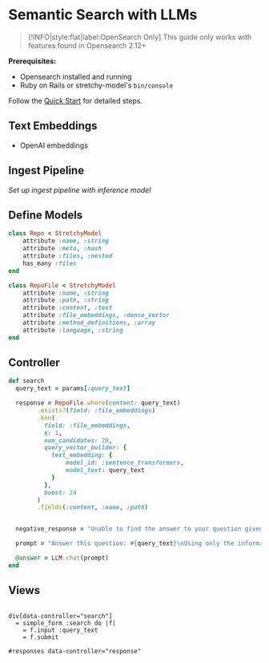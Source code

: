 # Semantic Search with LLMs

>[!INFO|style:flat|label:OpenSearch Only]
> This guide only works with features found in Opensearch 2.12+

**Prerequisites:**

- Opensearch installed and running
- Ruby on Rails or stretchy-model's `bin/console`

Follow the [Quick Start](guides/quick-start) for detailed steps. 

## Text Embeddings

* OpenAI embeddings

## Ingest Pipeline

_Set up ingest pipeline with inference model_

## Define Models
```ruby
class Repo < StretchyModel
	attribute :name, :string
	attribute :meta, :hash
	attribute :files, :nested
	has_many :files
end
```

```ruby
class RepoFile < StretchyModel
	attribute :name, :string
    attribute :path, :string
	attribute :content, :text
	attribute :file_embeddings, :dense_vector
	attribute :method_definitions, :array
	attribute :language, :string
end
```

## Controller
```ruby
def search
  query_text = params[:query_text] 

  response = RepoFile.where(content: query_text)
        .exists?(field: :file_embeddings)
        .knn(
          field: :file_embeddings,
          k: 1,
          num_candidates: 20,
          query_vector_builder: {
            text_embedding: {
                model_id: :sentence_transformers,
                model_text: query_text
            }
          },
          boost: 24
        )
        .fields(:content, :name, :path)


  negative_response = "Unable to find the answer to your question given the provided context."

  prompt = "Answer this question: #{query_text}\nUsing only the information from this Elastic Doc: #{response}\nIf the answer is not contained in the supplied doc reply '#{negative_response}' and nothing else"

  @answer = LLM.chat(prompt)
end
```

## Views

```slim

div[data-controller="search"]
  = simple_form :search do |f|
    = f.input :query_text
    = f.submit

#responses data-controller="response"

```
